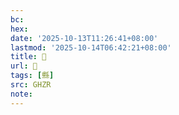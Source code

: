 ```yaml
---
bc:
hex:
date: '2025-10-13T11:26:41+08:00'
lastmod: '2025-10-14T06:42:21+08:00'
title: 󰒤
url: 󰒤
tags: [縣]
src: GHZR
note:
---
```

